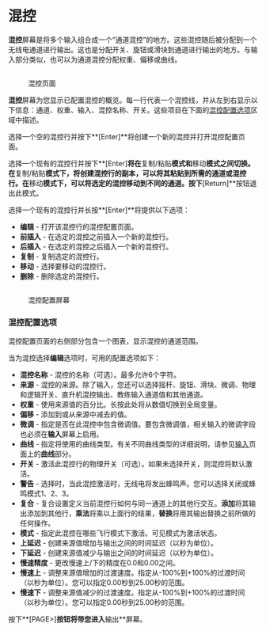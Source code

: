 # 混控

**混控**屏幕是将多个输入组合成一个“通道混控”的地方。这些混控随后被分配到一个无线电通道进行输出。这也是分配开关、旋钮或滑块到通道进行输出的地方。与输入部分类似，也可以为通道混控分配权重、偏移或曲线。

<figure><img src="//edgetx-static.zkl2333.com/bwmixes1.png" alt=""><figcaption><p>混控页面</p></figcaption></figure>

**混控**屏幕为您显示已配置混控的概览。每一行代表一个混控线，并从左到右显示以下信息：通道、权重、输入、混控名称、开关。这些项目在下面的[混控配置选项](mixes.md#mixes-configuration-options)区域中描述。

选择一个空的混控行并按下**\[Enter]**将创建一个新的混控并打开混控配置页面。

选择一个现有的混控行并按下**\[Enter]**将在**复制/粘贴**模式和**移动**模式之间切换。在**复制/粘贴**模式下，将创建混控行的副本，可以将其粘贴到所需的通道或混控行。在**移动**模式下，可以将选定的混控移动到不同的通道。按下**\[Return]**按钮退出此模式。

选择一个现有的混控行并长按**\[Enter]**将提供以下选项：

* **编辑** - 打开该混控行的混控配置页面。
* **前插入** - 在选定的混控之前插入一个新的混控行。
* **后插入** - 在选定的混控之后插入一个新的混控行。
* **复制** - 复制选定的混控行。
* **移动** - 选择要移动的混控行。
* **删除** - 删除选定的混控行。

<figure><img src="//edgetx-static.zkl2333.com/bwmixes2 (3).png" alt=""><figcaption><p>混控配置屏幕</p></figcaption></figure>

### 混控配置选项

混控配置页面的右侧部分包含一个图表，显示混控的通道范围。

当为混控选择**编辑**选项时，可用的配置选项如下：

* **混控名称** - 混控的名称（可选）。最多允许6个字符。
* **来源** - 混控的来源。除了输入，您还可以选择摇杆、旋钮、滑块、微调、物理和逻辑开关、直升机混控输出、教练输入通道值和其他通道。
* **权重** - 使用来源值的百分比。长按此处将从数值切换到全局变量。
* **偏移** - 添加到或从来源中减去的值。
* **微调** - 指定是否在此混控中包含微调值。要包含微调值，相关输入的微调字段也必须在**输入**屏幕上启用。
* **曲线** - 指定将使用的曲线类型。有关不同曲线类型的详细说明，请参见[输入](inputs.md)页面上的**曲线**部分。
* **开关** - 激活此混控行的物理开关（可选）。如果未选择开关，则混控将默认激活。
* **警告** - 选择时，当此混控激活时，无线电将发出蜂鸣声。您可以选择关闭或蜂鸣模式1、2、3。
* **复合** - 复合设置定义当前混控行如何与同一通道上的其他行交互。**添加**将其输出添加到其他行，**乘法**将乘以上面行的结果，**替换**将用其输出替换之前所做的任何操作。
* **模式** - 指定此混控在哪些飞行模式下激活。可见模式为激活状态。
* **上延迟** - 创建来源值增加与输出之间的时间延迟（以秒为单位）。
* **下延迟** - 创建来源值减少与输出之间的时间延迟（以秒为单位）。
* **慢速精度** - 更改慢速上/下的精度在0.0和0.00之间。
* **慢速上** - 调整来源值增加的过渡速度。指定从-100%到+100%的过渡时间（以秒为单位）。您可以指定0.00秒到25.00秒的范围。
* **慢速下** - 调整来源值减少的过渡速度。指定从-100%到+100%的过渡时间（以秒为单位）。您可以指定0.00秒到25.00秒的范围。

按下**\[PAGE>]**按钮将带您进入**输出**屏幕。